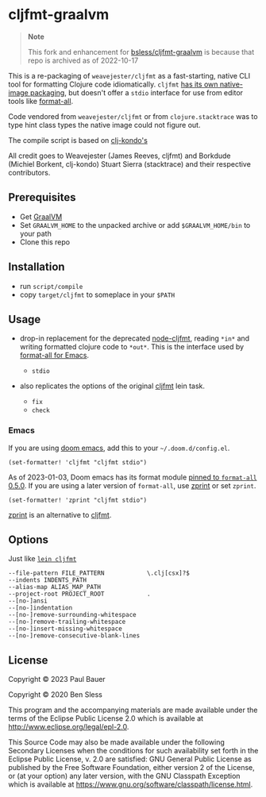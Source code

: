 # cljfmt-graalvm

> **Note**
>
> This fork and enhancement for [bsless/cljfmt-graalvm](https://github.com/bsless/cljfmt-graalvm)
> is because that repo is archived as of 2022-10-17

This is a re-packaging of `weavejester/cljfmt` as a fast-starting, native CLI tool for formatting Clojure code idiomatically.
`cljfmt` [has its own native-image packaging](https://github.com/weavejester/cljfmt/blob/master/cljfmt/project.clj#L38-L41), but doesn't offer a `stdio` interface for use from editor tools like [format-all](https://github.com/lassik/emacs-format-all-the-code).

Code vendored from `weavejester/cljfmt` or from `clojure.stacktrace` was to type
hint class types the native image could not figure out.

The compile script is based on
[clj-kondo's](https://github.com/borkdude/clj-kondo/blob/master/script/compile)

All credit goes to Weavejester (James Reeves, cljfmt) and Borkdude
(Michiel Borkent, clj-kondo) Stuart Sierra (stacktrace) and their
respective contributors.

## Prerequisites

- Get [GraalVM](https://www.graalvm.org/latest/docs/getting-started/)
- Set `GRAALVM_HOME` to the unpacked archive or add `$GRAALVM_HOME/bin` to your path
- Clone this repo

## Installation

- run `script/compile`
- copy `target/cljfmt` to someplace in your `$PATH`

## Usage

- drop-in replacement for the deprecated [node-cljfmt](https://github.com/snoe/node-cljfmt),
  reading `*in*` and writing formatted clojure code to `*out*`.  This is the interface
  used by [format-all for Emacs](https://github.com/lassik/emacs-format-all-the-code).
    - `stdio`

- also replicates the options of the original [cljfmt](https://github.com/weavejester/cljfmt) lein task.
    - `fix`
    - `check`

### Emacs

If you are using [doom emacs](https://github.com/doomemacs), add this to your `~/.doom.d/config.el`.

```emacs
(set-formatter! 'cljfmt "cljfmt stdio")
```

As of 2023-01-03, Doom emacs has its format module [pinned to `format-all` 0.5.0](https://github.com/doomemacs/doomemacs/blob/master/modules/editor/format/packages.el).
If you are using a later version of `format-all`, use [zprint](https://github.com/kkinnear/zprint) or set `zprint`.

```emacs
(set-formatter! 'zprint "cljfmt stdio")
```

[zprint](https://github.com/kkinnear/zprint) is an alternative to [cljfmt](https://github.com/weavejester/cljfmt).

## Options

Just like [`lein cljfmt`](https://github.com/weavejester/cljfmt#configuration)

```
--file-pattern FILE_PATTERN            \.clj[csx]?$
--indents INDENTS_PATH
--alias-map ALIAS_MAP_PATH
--project-root PROJECT_ROOT            .
--[no-]ansi
--[no-]indentation
--[no-]remove-surrounding-whitespace
--[no-]remove-trailing-whitespace
--[no-]insert-missing-whitespace
--[no-]remove-consecutive-blank-lines
```

## License

Copyright © 2023 Paul Bauer

Copyright © 2020 Ben Sless

This program and the accompanying materials are made available under the
terms of the Eclipse Public License 2.0 which is available at
http://www.eclipse.org/legal/epl-2.0.

This Source Code may also be made available under the following Secondary
Licenses when the conditions for such availability set forth in the Eclipse
Public License, v. 2.0 are satisfied: GNU General Public License as published by
the Free Software Foundation, either version 2 of the License, or (at your
option) any later version, with the GNU Classpath Exception which is available
at https://www.gnu.org/software/classpath/license.html.

